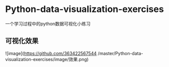 # Python-data-visualization-exercises
一个学习过程中的python数据可视化小练习


## 可视化效果
![image](https://github.com/363422567544 /master/Python-data-visualization-exercises/image/效果.png)
